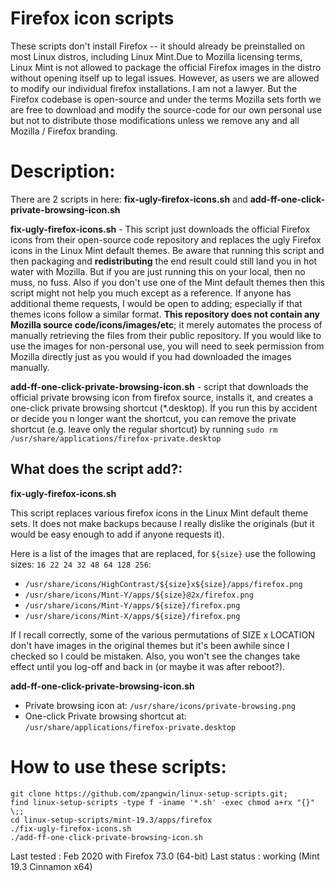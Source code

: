 # Firefox icon scripts

These scripts don't install Firefox -- it should already be preinstalled on most Linux distros, including Linux Mint.Due to Mozilla licensing terms, Linux Mint is not allowed to package the official Firefox images in the distro without opening itself up to legal issues. However, as users we are allowed to modify our individual firefox installations. I am not a lawyer. But the Firefox codebase is open-source and under the terms Mozilla sets forth we are free to download and modify the source-code for our own personal use but not to distribute those modifications unless we remove any and all Mozilla / Firefox branding.

# Description:


There are 2 scripts in here: **fix-ugly-firefox-icons.sh** and **add-ff-one-click-private-browsing-icon.sh**


**fix-ugly-firefox-icons.sh** - This script just downloads the official Firefox icons from their open-source code repository and replaces the ugly Firefox icons in the Linux Mint default themes. Be aware that running this script and then packaging and **redistributing** the end result could still land you in hot water with Mozilla. But if you are just running this on your local, then no muss, no fuss. Also if you don't use one of the Mint default themes then this script might not help you much except as a reference. If anyone has additional theme requests, I would be open to adding; especially if that themes icons follow a similar format. **This repository does not contain any Mozilla source code/icons/images/etc**; it merely automates the process of manually retrieving the files from their public repository. If you would like to use the images for non-personal use, you will need to seek permission from Mozilla directly just as you would if you had downloaded the images manually.

**add-ff-one-click-private-browsing-icon.sh** - script that downloads the official private browsing icon from firefox source, installs it, and creates a one-click private browsing shortcut (*.desktop). If you run this by accident or decide you n longer want the shortcut, you can remove the private shortcut (e.g. leave only the regular shortcut) by running `sudo rm /usr/share/applications/firefox-private.desktop`

## What does the script add?:

**fix-ugly-firefox-icons.sh**

This script replaces various firefox icons in the Linux Mint default theme sets. It does not make backups because I really dislike the originals (but it would be easy enough to add if anyone requests it).

Here is a list of the images that are replaced, for `${size}` use the following sizes: `16 22 24 32 48 64 128 256`:

* `/usr/share/icons/HighContrast/${size}x${size}/apps/firefox.png`
* `/usr/share/icons/Mint-Y/apps/${size}@2x/firefox.png`
* `/usr/share/icons/Mint-Y/apps/${size}/firefox.png`
* `/usr/share/icons/Mint-X/apps/${size}/firefox.png`

If I recall correctly, some of the various permutations of SIZE x LOCATION don't have images in the original themes but it's been awhile since I checked so I could be mistaken. Also, you won't see the changes take effect until you log-off and back in (or maybe it was after reboot?).

**add-ff-one-click-private-browsing-icon.sh**

* Private browsing icon at: `/usr/share/icons/private-browsing.png`
* One-click Private browsing shortcut at: `/usr/share/applications/firefox-private.desktop`

# How to use these scripts:

```
git clone https://github.com/zpangwin/linux-setup-scripts.git;
find linux-setup-scripts -type f -iname '*.sh' -exec chmod a+rx "{}" \;;
cd linux-setup-scripts/mint-19.3/apps/firefox
./fix-ugly-firefox-icons.sh
./add-ff-one-click-private-browsing-icon.sh
```

Last tested : Feb 2020 with Firefox 73.0 (64-bit)
Last status : working (Mint 19.3 Cinnamon x64)

